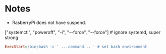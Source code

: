 # Notes
* RasberryPi does not have suspend.


["systemctl", "poweroff", "-i", "--force", "--force"] # ignore systemd, super strong

```ini
ExecStart=/bin/bash -c ' ...command... ' # set bash environment

```